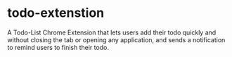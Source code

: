 # todo-extenstion
A Todo-List Chrome Extension that lets users add their todo quickly and without closing the tab or opening any application, and sends a notification to remind users to finish their todo. 
